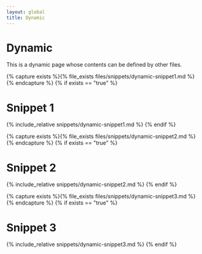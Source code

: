 ```yaml
---
layout: global
title: Dynamic
---
```


# Dynamic
This is a dynamic page whose contents can be defined by other files.

{% capture exists %}{% file_exists files/snippets/dynamic-snippet1.md %}{% endcapture %}
{% if exists == "true" %}
# Snippet 1
{% include_relative snippets/dynamic-snippet1.md %}
{% endif %}

{% capture exists %}{% file_exists files/snippets/dynamic-snippet2.md %}{% endcapture %}
{% if exists == "true" %}
# Snippet 2
{% include_relative snippets/dynamic-snippet2.md %}
{% endif %}

{% capture exists %}{% file_exists files/snippets/dynamic-snippet3.md %}{% endcapture %}
{% if exists == "true" %}
# Snippet 3
{% include_relative snippets/dynamic-snippet3.md %}
{% endif %}
